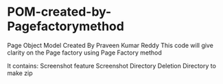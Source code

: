 # POM-created-by-Pagefactorymethod
Page Object Model 
Created By Praveen Kumar Reddy
This code will give clarity on the Page factory using Page Factory method

It contains:
Screenshot feature
Screenshot Directory Deletion
Directory to make zip

